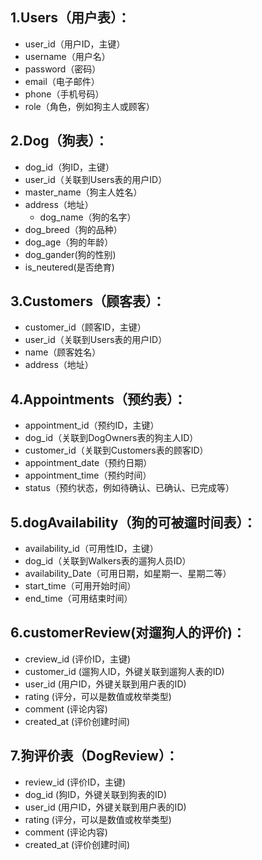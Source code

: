 ##  1.Users（用户表）：
* user_id（用户ID，主键）
* username（用户名）
* password（密码）
* email（电子邮件）
* phone（手机号码）
* role（角色，例如狗主人或顾客）
## 2.Dog（狗表）：
* dog_id（狗ID，主键）
* user_id（关联到Users表的用户ID）
* master_name（狗主人姓名）
* address（地址）
	* dog_name（狗的名字）
* dog_breed（狗的品种）
* dog_age（狗的年龄）
* dog_gander(狗的性别)
* is_neutered(是否绝育)

## 3.Customers（顾客表）：

* customer_id（顾客ID，主键）
* user_id（关联到Users表的用户ID）
* name（顾客姓名）
* address（地址）

## 4.Appointments（预约表）：

* appointment_id（预约ID，主键）
* dog_id（关联到DogOwners表的狗主人ID）
* customer_id（关联到Customers表的顾客ID）
* appointment_date（预约日期）
* appointment_time（预约时间）
* status（预约状态，例如待确认、已确认、已完成等）

## 5.dogAvailability（狗的可被遛时间表）：

* availability_id（可用性ID，主键）
* dog_id（关联到Walkers表的遛狗人员ID）
* availability_Date（可用日期，如星期一、星期二等）
* start_time（可用开始时间）
* end_time（可用结束时间）

## 6.customerReview(对遛狗人的评价)：
* creview_id (评价ID，主键)
* customer_id (遛狗人ID，外键关联到遛狗人表的ID)
* user_id (用户ID，外键关联到用户表的ID)
* rating (评分，可以是数值或枚举类型)
* comment (评论内容)
* created_at (评价创建时间)

## 7.狗评价表（DogReview）：

* review_id (评价ID，主键)
* dog_id (狗ID，外键关联到狗表的ID)
* user_id (用户ID，外键关联到用户表的ID)
* rating (评分，可以是数值或枚举类型)
* comment (评论内容)
* created_at (评价创建时间)